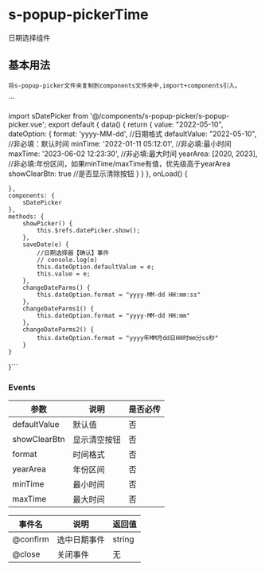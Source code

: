 # s-popup-pickerTime

日期选择组件

## 基本用法
	将s-popup-picker文件夹复制到components文件夹中,import+components引入。

   ​```<template>
   	<view class="content">
   		<view>当前日期时间格式为:{{dateOption.format}}</view>
   		<input @focus="showPicker" placeholder="默认格式yyyy-MM-dd" :value="value" />
   		<button @click="changeDateParms">年月日时分秒</button>
   		<button @click="changeDateParms1">年月日时分?</button>
   		<button @click="changeDateParms2">来个中文?</button>
   
   		<view class="default">
   			注释：<br />
   			1.format默认为yyyy-MM-dd，可不传。<br />
   			2.能通过uni编译的小程序应该都可以使用,因我只试了微信和钉钉，所以其它小程序需要自行测试。<br />
   		</view>
   		<sDatePicker ref="datePicker" @confirm="saveDate" :option="dateOption"></sDatePicker>
   	</view>
   </template>
    
   import sDatePicker from '@/components/s-popup-picker/s-popup-picker.vue';
   export default {
   	data() {
   		return {
   			value: "2022-05-10",
   			dateOption: {
   				format: 'yyyy-MM-dd', //日期格式
   				defaultValue: "2022-05-10", //非必填：默认时间
   				minTime: '2022-01-11 05:12:01', //非必填:最小时间
   				maxTime: '2023-06-02 12:23:30', //非必填:最大时间
   				yearArea: [2020, 2023], //非必填:年份区间，如果minTime/maxTime有值，优先级高于yearArea
   				showClearBtn: true //是否显示清除按钮
   			}
   		}
   	},
   	onLoad() {
   
   	},
   	components: {
   		sDatePicker
   	},
   	methods: {
   		showPicker() {
   			this.$refs.datePicker.show();
   		},
   		saveDate(e) {
   			//日期选择器【确认】事件
   			// console.log(e)
   			this.dateOption.defaultValue = e;
   			this.value = e;
   		},
   		changeDateParms() {
   			this.dateOption.format = "yyyy-MM-dd HH:mm:ss"
   		},
   		changeDateParms1() {
   			this.dateOption.format = "yyyy-MM-dd HH:mm"
   		},
   		changeDateParms2() {
   			this.dateOption.format = "yyyy年MM月dd日HH时mm分ss秒"
   		}
   	}
   }​```


### Events
| 参数			| 说明			| 是否必传	|
| --------		| ------		| ------	|
| defaultValue	| 默认值		| 否		|
| showClearBtn	| 显示清空按钮	| 否		|
| format		| 时间格式		| 否		|
| yearArea		| 年份区间		| 否		|
| minTime		| 最小时间		| 否		|
| maxTime		| 最大时间		| 否		|

| 事件名	| 说明			| 返回值|
| --------	| ------		| ------|
| @confirm	| 选中日期事件	| string|
| @close	| 关闭事件		| 无	|

